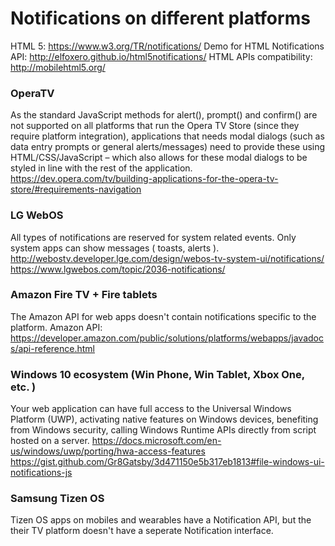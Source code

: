 # Notifications on different platforms
HTML 5: https://www.w3.org/TR/notifications/
Demo for HTML Notifications API: http://elfoxero.github.io/html5notifications/
HTML APIs compatibility: http://mobilehtml5.org/
### OperaTV
As the standard JavaScript methods for alert(), prompt() and confirm() are not supported on all platforms that run the Opera TV Store (since they require platform integration), applications that needs modal dialogs (such as data entry prompts or general alerts/messages) need to provide these using HTML/CSS/JavaScript – which also allows for these modal dialogs to be styled in line with the rest of the application.
https://dev.opera.com/tv/building-applications-for-the-opera-tv-store/#requirements-navigation
### LG WebOS
All types of notifications are reserved for system related events. Only system apps can show messages ( toasts, alerts ).
http://webostv.developer.lge.com/design/webos-tv-system-ui/notifications/
https://www.lgwebos.com/topic/2036-notifications/
### Amazon Fire TV + Fire tablets
The Amazon API for web apps doesn't contain notifications specific to the platform.
Amazon API: https://developer.amazon.com/public/solutions/platforms/webapps/javadocs/api-reference.html
### Windows 10 ecosystem (Win Phone, Win Tablet, Xbox One, etc. )
Your web application can have full access to the Universal Windows Platform (UWP), activating native features on Windows devices, benefiting from Windows security, calling Windows Runtime APIs directly from script hosted on a server.
https://docs.microsoft.com/en-us/windows/uwp/porting/hwa-access-features
https://gist.github.com/Gr8Gatsby/3d471150e5b317eb1813#file-windows-ui-notifications-js
### Samsung Tizen OS
Tizen OS apps on mobiles and wearables have a Notification API, but the their TV platform doesn't have a seperate Notification interface.
